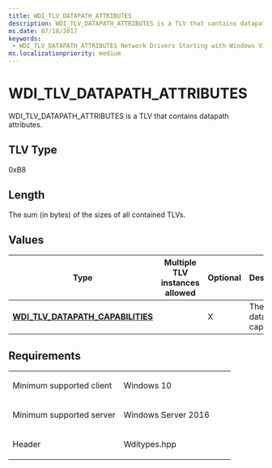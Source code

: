 ```yaml
---
title: WDI_TLV_DATAPATH_ATTRIBUTES
description: WDI_TLV_DATAPATH_ATTRIBUTES is a TLV that contains datapath attributes.
ms.date: 07/18/2017
keywords:
 - WDI_TLV_DATAPATH_ATTRIBUTES Network Drivers Starting with Windows Vista
ms.localizationpriority: medium
---
```


# WDI\_TLV\_DATAPATH\_ATTRIBUTES


WDI\_TLV\_DATAPATH\_ATTRIBUTES is a TLV that contains datapath attributes.

## TLV Type


0xB8

## Length


The sum (in bytes) of the sizes of all contained TLVs.

## Values


| Type                                                                      | Multiple TLV instances allowed | Optional | Description                |
|---------------------------------------------------------------------------|--------------------------------|----------|----------------------------|
| [**WDI\_TLV\_DATAPATH\_CAPABILITIES**](wdi-tlv-datapath-capabilities.md) |                                | X        | The datapath capabilities. |

 

Requirements
------------

<table>
<colgroup>
<col width="50%" />
<col width="50%" />
</colgroup>
<tbody>
<tr class="odd">
<td><p>Minimum supported client</p></td>
<td><p>Windows 10</p></td>
</tr>
<tr class="even">
<td><p>Minimum supported server</p></td>
<td><p>Windows Server 2016</p></td>
</tr>
<tr class="odd">
<td><p>Header</p></td>
<td>Wditypes.hpp</td>
</tr>
</tbody>
</table>

 

 




